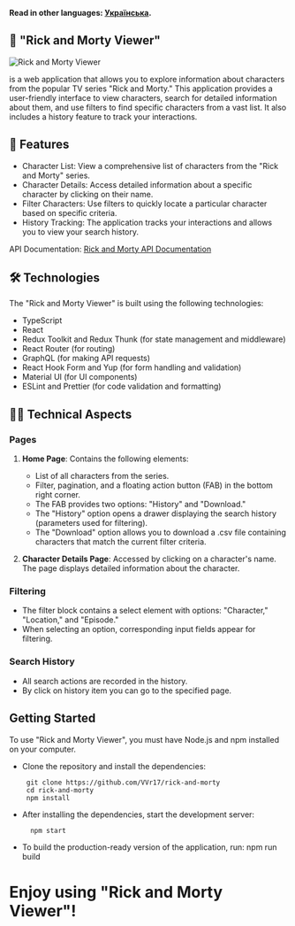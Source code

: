 **Read in other languages: [Українська](README.uk.md).**

## 🚀 "Rick and Morty Viewer"

![Rick and Morty Viewer](https://rickandmortyapi.com/api/character/avatar/11.jpeg)

is a web application that allows you to explore information about characters
from the popular TV series "Rick and Morty." This application provides a
user-friendly interface to view characters, search for detailed information
about them, and use filters to find specific characters from a vast list. It
also includes a history feature to track your interactions.

## 🚀 Features

- Character List: View a comprehensive list of characters from the "Rick and
  Morty" series.
- Character Details: Access detailed information about a specific character by
  clicking on their name.
- Filter Characters: Use filters to quickly locate a particular character based
  on specific criteria.
- History Tracking: The application tracks your interactions and allows you to
  view your search history.

API Documentation:
[Rick and Morty API Documentation](https://rickandmortyapi.com/documentation/)

## 🛠 Technologies

The "Rick and Morty Viewer" is built using the following technologies:

- TypeScript
- React
- Redux Toolkit and Redux Thunk (for state management and middleware)
- React Router (for routing)
- GraphQL (for making API requests)
- React Hook Form and Yup (for form handling and validation)
- Material UI (for UI components)
- ESLint and Prettier (for code validation and formatting)

## 👩‍💻 Technical Aspects

### Pages

1. **Home Page**: Contains the following elements:

   - List of all characters from the series.
   - Filter, pagination, and a floating action button (FAB) in the bottom right
     corner.
   - The FAB provides two options: "History" and "Download."
   - The "History" option opens a drawer displaying the search history
     (parameters used for filtering).
   - The "Download" option allows you to download a .csv file containing
     characters that match the current filter criteria.

2. **Character Details Page**: Accessed by clicking on a character's name. The
   page displays detailed information about the character.

### Filtering

- The filter block contains a select element with options: "Character,"
  "Location," and "Episode."
- When selecting an option, corresponding input fields appear for filtering.

### Search History

- All search actions are recorded in the history.
- By click on history item you can go to the specified page.

## Getting Started

To use "Rick and Morty Viewer", you must have Node.js and npm installed on your
computer.

- Clone the repository and install the dependencies:

       git clone https://github.com/VVr17/rick-and-morty
       cd rick-and-morty
       npm install

- After installing the dependencies, start the development server:

        npm start

- To build the production-ready version of the application, run: npm run build

# Enjoy using "Rick and Morty Viewer"!
